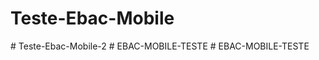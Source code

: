 # Teste-Ebac-Mobile
#   T e s t e - E b a c - M o b i l e - 2  
 #   E B A C - M O B I L E - T E S T E  
 #   E B A C - M O B I L E - T E S T E  
 